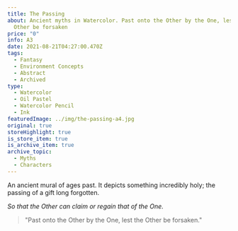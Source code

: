 ```yaml
---
title: The Passing
about: Ancient myths in Watercolor. Past onto the Other by the One, lest the
  Other be forsaken
price: "0"
info: A3
date: 2021-08-21T04:27:00.470Z
tags:
  - Fantasy
  - Environment Concepts
  - Abstract
  - Archived
type:
  - Watercolor
  - Oil Pastel
  - Watercolor Pencil
  - Ink
featuredImage: ../img/the-passing-a4.jpg
original: true
storeHighlight: true
is_store_item: true
is_archive_item: true
archive_topic:
  - Myths
  - Characters
---
```

An ancient mural of ages past. It depicts something incredibly holy; the passing of a gift long forgotten. 

*So that the Other can claim or regain that of the One.*

> "Past onto the Other by the One, lest the Other be forsaken."